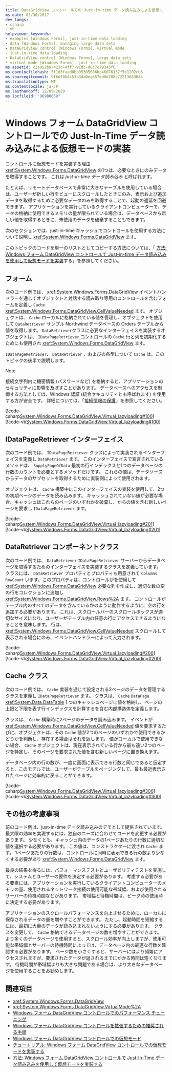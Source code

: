 ```yaml
---
title: DataGridView コントロールでの Just-in-time データ読み込みによる仮想モードの実装
ms.date: 03/30/2017
dev_langs:
- csharp
- vb
helpviewer_keywords:
- examples [Windows Forms], just-in-time data loading
- data [Windows Forms], managing large data sets
- DataGridView control [Windows Forms], virtual mode
- just-in-time data loading
- DataGridView control [Windows Forms], large data sets
- virtual mode [Windows Forms], just-in-time data loading
ms.assetid: c2a052b9-423c-4ff7-91dc-d8c7c79345f6
ms.openlocfilehash: 5f1d3faad0bb05305086bc46076137f5b1202cb6
ms.sourcegitcommit: 9f6df084c53a3da0ea657ed0d708a72213683084
ms.translationtype: MT
ms.contentlocale: ja-JP
ms.lasthandoff: 12/09/2020
ms.locfileid: "96980659"
---
```

# <a name="implementing-virtual-mode-with-just-in-time-data-loading-in-the-windows-forms-datagridview-control"></a>Windows フォーム DataGridView コントロールでの Just-In-Time データ読み込みによる仮想モードの実装

コントロールに仮想モードを実装する理由 <xref:System.Windows.Forms.DataGridView> の1つは、必要なときにのみデータを取得することです。 これは *just-in-time データ読み込み* と呼ばれます。  
  
 たとえば、リモートデータベースで非常に大きなテーブルを使用している場合は、ユーザーが新しい行をビューにスクロールしたときにのみ、表示および追加データを取得するために必要なデータのみを取得することで、起動の遅延を回避できます。 アプリケーションを実行しているクライアントコンピューターで、データの格納に使用できるメモリの量が限られている場合は、データベースから新しい値を取得するときに、未使用のデータを破棄することもできます。  
  
 次のセクションでは、just-in-time キャッシュでコントロールを使用する方法について説明し <xref:System.Windows.Forms.DataGridView> ます。  
  
 このトピックのコードを単一のリストとしてコピーする方法については、「 [方法: Windows フォーム DataGridView コントロールで Just-in-time データ読み込みを使用して仮想モードを実装](virtual-mode-with-just-in-time-data-loading-in-the-datagrid.md)する」を参照してください。  
  
## <a name="the-form"></a>フォーム  

 次のコード例では、 <xref:System.Windows.Forms.DataGridView> イベントハンドラーを通じてオブジェクトと対話する読み取り専用のコントロールを含むフォームを定義し `Cache` <xref:System.Windows.Forms.DataGridView.CellValueNeeded> ます。 オブジェクトは、 `Cache` ローカルに格納されている値を管理し、オブジェクトを使用して `DataRetriever` サンプル Northwind データベースの Orders テーブルから値を取得します。 `DataRetriever`クラスに必要なインターフェイスを実装するオブジェクトは、 `IDataPageRetriever` コントロールの `Cache` 行と列を初期化するためにも使用され <xref:System.Windows.Forms.DataGridView> ます。  
  
 `IDataPageRetriever`、 `DataRetriever` 、およびの各型について `Cache` は、このトピックの後半で説明します。  
  
> [!NOTE]
> 接続文字列内に機密情報 (パスワードなど) を格納すると、アプリケーションのセキュリティに影響を及ぼすことがあります。 データベースへのアクセスを制御する方法としては、Windows 認証 (統合セキュリティとも呼ばれます) を使用する方が安全です。 詳細については、「[接続情報の保護](/dotnet/framework/data/adonet/protecting-connection-information)」を参照してください。  
  
 [!code-csharp[System.Windows.Forms.DataGridView.Virtual_lazyloading#100](~/samples/snippets/csharp/VS_Snippets_Winforms/System.Windows.Forms.DataGridView.Virtual_lazyloading/CS/lazyloading.cs#100)]
 [!code-vb[System.Windows.Forms.DataGridView.Virtual_lazyloading#100](~/samples/snippets/visualbasic/VS_Snippets_Winforms/System.Windows.Forms.DataGridView.Virtual_lazyloading/VB/lazyloading.vb#100)]  
  
## <a name="the-idatapageretriever-interface"></a>IDataPageRetriever インターフェイス  

 次のコード例では、 `IDataPageRetriever` クラスによって実装されるインターフェイスを定義し `DataRetriever` ます。 このインターフェイスで宣言されているメソッドは、 `SupplyPageOfData` 最初の行インデックスと1つのデータページの行数のカウントを必要とするメソッドだけです。 これらの値は、データソースからデータのサブセットを取得するために実装側によって使用されます。  
  
 オブジェクトは、 `Cache` 構築中にこのインターフェイスの実装を使用して、2つの初期ページのデータを読み込みます。 キャッシュされていない値が必要な場合、キャッシュはこれらのページのいずれかを破棄し、からの値を含む新しいページを要求し `IDataPageRetriever` ます。  
  
 [!code-csharp[System.Windows.Forms.DataGridView.Virtual_lazyloading#201](~/samples/snippets/csharp/VS_Snippets_Winforms/System.Windows.Forms.DataGridView.Virtual_lazyloading/CS/lazyloading.cs#201)]
 [!code-vb[System.Windows.Forms.DataGridView.Virtual_lazyloading#201](~/samples/snippets/visualbasic/VS_Snippets_Winforms/System.Windows.Forms.DataGridView.Virtual_lazyloading/VB/lazyloading.vb#201)]  
  
## <a name="the-dataretriever-class"></a>DataRetriever コンポーネントクラス  

 次のコード例では、 `DataRetriever` `IDataPageRetriever` サーバーからデータページを取得するためのインターフェイスを実装するクラスを定義しています。 クラスには、 `DataRetriever` プロパティとプロパティも用意されて `Columns` `RowCount` います。このプロパティは、コントロールがを使用して <xref:System.Windows.Forms.DataGridView> 必要な列を作成し、適切な数の空の行をコレクションに追加し <xref:System.Windows.Forms.DataGridView.Rows%2A> ます。 コントロールがテーブル内のすべてのデータを含んでいるかのように動作するように、空の行を追加する必要があります。 これは、スクロールバーのスクロールボックスが適切なサイズになり、ユーザーがテーブル内の任意の行にアクセスできるようになることを意味します。 行は、 <xref:System.Windows.Forms.DataGridView.CellValueNeeded> スクロールして表示される場合にのみ、イベントハンドラーによって入力されます。  
  
 [!code-csharp[System.Windows.Forms.DataGridView.Virtual_lazyloading#200](~/samples/snippets/csharp/VS_Snippets_Winforms/System.Windows.Forms.DataGridView.Virtual_lazyloading/CS/lazyloading.cs#200)]
 [!code-vb[System.Windows.Forms.DataGridView.Virtual_lazyloading#200](~/samples/snippets/visualbasic/VS_Snippets_Winforms/System.Windows.Forms.DataGridView.Virtual_lazyloading/VB/lazyloading.vb#200)]  
  
## <a name="the-cache-class"></a>Cache クラス  

 次のコード例では、 `Cache` 実装を通じて設定される2ページのデータを管理するクラスを定義し `IDataPageRetriever` ます。 クラスは、 `Cache` `DataPage` <xref:System.Data.DataTable> 1 つのキャッシュページに値を格納し、ページの上限と下限を表す行インデックスを計算するを含む内部構造体を定義します。  
  
 クラスは、 `Cache` 構築時に2ページのデータを読み込みます。 イベントが <xref:System.Windows.Forms.DataGridView.CellValueNeeded> 値を要求するたびに、オブジェクトは、その `Cache` 値が2つのページのいずれかで使用できるかどうかを判断し、存在する場合はそれを返します。 値がローカルで使用できない場合、 `Cache` オブジェクトは、現在表示されている行から最も遠い2つのページを特定し、そのページを要求された値を含む新しいページに置き換えます。  
  
 データページ内の行の数が、一度に画面に表示できる行数と同じであると仮定すると、このモデルでは、ユーザーがテーブルをページングして、最も最近表示されたページに効率的に戻ることができます。  
  
 [!code-csharp[System.Windows.Forms.DataGridView.Virtual_lazyloading#300](~/samples/snippets/csharp/VS_Snippets_Winforms/System.Windows.Forms.DataGridView.Virtual_lazyloading/CS/lazyloading.cs#300)]
 [!code-vb[System.Windows.Forms.DataGridView.Virtual_lazyloading#300](~/samples/snippets/visualbasic/VS_Snippets_Winforms/System.Windows.Forms.DataGridView.Virtual_lazyloading/VB/lazyloading.vb#300)]  
  
## <a name="additional-considerations"></a>その他の考慮事項  

 前のコード例は、just-in-time データ読み込みのデモとして提供されています。 最大限の効率を実現するには、独自のニーズに合わせてコードを変更する必要があります。 少なくとも、キャッシュ内のデータの1ページあたりの行数に適切な値を選択する必要があります。 この値は、コンストラクターに渡され `Cache` ます。 1ページあたりの行数は、コントロールに同時に表示できる行の数より少なくする必要があり <xref:System.Windows.Forms.DataGridView> ます。  
  
 最良の結果を得るには、パフォーマンステストとユーザビリティテストを実施して、システムとユーザーの要件を決定する必要があります。 考慮する必要がある要素には、アプリケーションを実行しているクライアントコンピューターのメモリの量、使用されるネットワーク接続の使用可能な帯域幅、および使用されるサーバーの待機時間などがあります。 帯域幅と待機時間は、ピーク時の使用時に決定する必要があります。  
  
 アプリケーションのスクロールパフォーマンスを向上させるために、ローカルに保存されるデータの量を増やすことができます。 ただし、起動時間を短縮するには、最初に大量のデータが読み込まれないようにする必要があります。 クラスを変更して、 `Cache` 格納できるデータページの数を増やすことができます。 より多くのデータページを使用すると、スクロール効率が向上しますが、使用可能な帯域幅とサーバーの待機時間によっては、データページ内の最適な行数を確認する必要があります。 ページ数を小さくすると、サーバーにはより頻繁にアクセスされますが、要求されたデータが返されるまでにかかる時間は短くなります。 待機時間が帯域幅よりも大きな問題である場合は、より大きなデータページを使用することをお勧めします。  
  
## <a name="see-also"></a>関連項目

- <xref:System.Windows.Forms.DataGridView>
- <xref:System.Windows.Forms.DataGridView.VirtualMode%2A>
- [Windows フォーム DataGridView コントロールでのパフォーマンス チューニング](performance-tuning-in-the-windows-forms-datagridview-control.md)
- [Windows フォーム DataGridView コントロールを拡張するための推奨される手順](best-practices-for-scaling-the-windows-forms-datagridview-control.md)
- [Windows フォーム DataGridView コントロールでの仮想モード](virtual-mode-in-the-windows-forms-datagridview-control.md)
- [チュートリアル: Windows フォーム DataGridView コントロールでの仮想モードを実装する](implementing-virtual-mode-wf-datagridview-control.md)
- [方法: Windows フォーム DataGridView コントロールで Just-In-Time データ読み込みを使用して仮想モードを実装する](virtual-mode-with-just-in-time-data-loading-in-the-datagrid.md)

